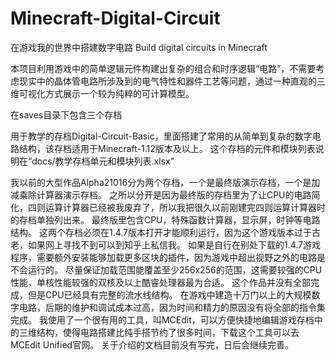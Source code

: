 # Minecraft-Digital-Circuit
在游戏我的世界中搭建数字电路 Build digital circuits in Minecraft

本项目利用游戏中的简单逻辑元件构建出复杂的组合和时序逻辑“电路”，不需要考虑现实中的晶体管电路所涉及到的电气特性和器件工艺等问题，通过一种直观的三维可视化方式展示一个较为纯粹的可计算模型。

在saves目录下包含三个存档

用于教学的存档Digital-Circuit-Basic，里面搭建了常用的从简单到复杂的数字电路结构，该存档适用于Minecraft-1.12版本及以上。
这个存档的元件和模块列表说明在“docs/教学存档单元和模块列表.xlsx”

我以前的大型作品Alpha21016分为两个存档，一个是最终版演示存档，一个是加减乘除计算器演示存档。
之所以分开是因为最终版的存档里为了让CPU的电路简化，四则运算计算器已经被我废弃了，所以我把很久以前刚建完四则运算计算器时的存档单独列出来。
最终版里包含CPU，特殊函数计算器，显示屏，时钟等电路结构。
这两个存档必须在1.4.7版本打开才能顺利运行，因为这个游戏版本过于古老，如果网上寻找不到可以到知乎上私信我。
如果是自行在别处下载的1.4.7游戏程序，需要额外安装能够加载更多区块的插件，因为游戏中超出视野之外的电路是不会运行的。
尽量保证加载范围能覆盖至少256x256的范围，这需要较强的CPU性能，单核性能较强的双核及以上酷睿处理器最为合适。
这个作品并没有全部完成，但是CPU已经具有完整的流水线结构。
在游戏中建造十万门以上的大规模数字电路，后期的维护和调试成本过高，因为时间和精力的原因没有将全部的指令集完成。
我使用了一个很有用的工具，叫MCEdit，可以方便快捷地编辑游戏存档中的三维结构，使得电路搭建比纯手搭节约了很多时间，下载这个工具可以去MCEdit Unified官网。
关于介绍的文档目前没有写完，日后会继续完善。




